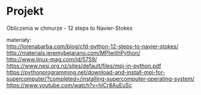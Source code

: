 # Projekt
Obliczenia w chmurze - 12 steps to Navier-Stokes

materiały:  
http://lorenabarba.com/blog/cfd-python-12-steps-to-navier-stokes/  
http://materials.jeremybejarano.com/MPIwithPython/  
http://www.linux-mag.com/id/5759/  
https://www.nesi.org.nz/sites/default/files/mpi-in-python.pdf  
https://pythonprogramming.net/download-and-install-mpi-for-supercomputer/?completed=/installing-supercomputer-operating-system/  
https://www.youtube.com/watch?v=hlCr8AuEuSc  
